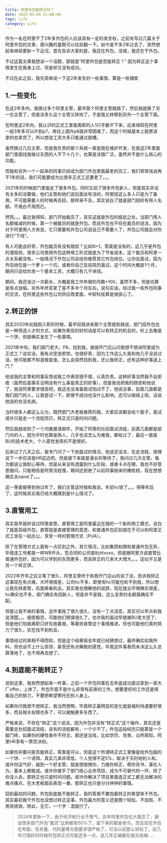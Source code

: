 ```yaml
---
title: 阿里外包能转正吗？
date: 2022-05-04 21:00:00
tags: Life
category: Life
---
```

作为一名在阿里干了2年多外包的人应该具有一定的发言权，之前有写过几篇关于阿里外包的文章，感兴趣的童鞋可以往前翻一下。如今差不多2年过去了，突然想起来继续更新一下近况，首先告诉大家的是，我还在外包，没错，我还在干外包。

不过这篇文章我想谈一个话题，那就是“阿里外包是否能转正？” 因为转正这个事情发生在我身上过，但是却又没有成功。

不过在此之前，我先简单说一下这2年发生的一些事情，算是一些铺垫

## 1.一些变化
在这2年多内，我换过多个阿里主管，最早那个阿里主管跑路了，然后我就换了另一位主管了，但是没多久这个主管又转岗了，于是我又转移到另外一个主管下面。

在阿里这2年内，我认识的正式工里面离职的人1只手数不下来，后来得知在阿里一般3年多可以升到p7，再往上面升p8就非常困难了，而这个时候基本上股票该拿的也拿完了，所以想涨工资大多只能通过跳槽。

<!--more-->

虽然换过几位主管，但是我负责的那个系统一直是我在维护开发，在我这2年里面部门里面找我做过东西的人不下十几个，也算是涉猎广泛，虽然并不是什么核心的功能。

而我和另外一个一起来的同事已经成为部门外包里面最老的员工，我们常常戏说再干1年的话，我们可能要成为比很多正式工还要老了。。。

2021年的时候部门里面走了很多外包，同时又招了很多外包新人，但是其实并没有太多的活要做，他们主管和他们说后面会有活的，阿里招这么多人只是为了备用，不可能需要人的时候再去招，那样来不及，其实说白了就是部门刚好有用人名额，不用白不用而已。

然而。。。最近我得知，部门开始裁员了，其实这就是外包的尴尬之处，当部门用人名额缩减的时候，第一个被裁员的就是外包，而且外包也不存在裁员的说法，因为对于阿里用人方来说，它只需要和外包公司说自己不需要人了，外包公司就会对你进行“下线”。

有人可能会好奇，外包裁员有没有赔偿？比如N+1。答案是没有的，这几乎是外包的潜规则，很多公司使用外包这种用工形式就是为了节省成本，这个裁员和阿里一点关系都没有。一般情况下外包公司会给你推荐其它外包岗位，让你去面试，因为外包岗位是一个萝卜一个坑，或者你自己去投简历面试，这个时间大概是1个月，期间只会给你发一个基本工资，大概只有几千块钱。

期间，我还涨过一次薪水，大概是我工作年限的月数*100，虽然不多，但是也算是有点涨幅，另外年终奖拿了差不多半个月左右。说句实话，经过我一些外包同事的交流，在阿里这些外包公司供应商里面，中软科技算是很良心了。

## 2.转正的饼
其实2020年初我刚入职的时候，最早招我进来那个主管就和我说，部门招外包也是一种筛选人才的方式，如果你表现的好的话是可以有转正的机会的，听上去像是一个饼，但是确实发生了一些事情。

2021年中旬，我们部门老大，P8，找到我，直接开门见山问我想不想进阿里成为正式工？说实话，我有点受宠若惊，也很好奇，因为工作这么久我和他几乎没说过话，他可能都不知道我是谁，怎么会突然找到我，还让我转正，还有这种好事送上门？

他说我的主管和同事反馈说我工作表现很不错，认真负责。这种好事当然我不会拒绝（虽然后面事实证明没有什么事是真正的好事），但是我也把我的顾虑和他说了，我说阿里要求很高吧，我这也没准备面试怕过不了，他说没事，前面几面都是我们部门的人，让我尝试一下，即使不成功也没什么影响，还可以继续上班，话说他说的也没毛病。

当时很多人都这么认为，既然部门大老板推荐的我，大家应该都会给个面子，面试或许只是走一个流程而已，转正式只是时间问题。

然后我就收到了一个内推邀请邮件，开始了阿里的社招面试流程，前面几面都是部门内的人，因为平时也算是熟人，几乎也没怎么为难我，都给过了，最后一面是BU的技术老大，个人感觉发挥的不是很好。

后来过了几天之后，我专门问了一下他面试的情况，他说还没凉，在走流程，按理说下一步应该是HR这边吧。但是接下来就是漫长的等待了，我问过几次主管，每次都说让我耐心等待，但是从来没有透露到什么阶段，或者卡点在哪，我也不好意思细问，只能相信是阿里流程慢，期间还拒绝了以前同事抛来的橄榄枝，现在想想确实太naive了。。。

这一等直接等到快过年了，我们主管这时候和我说，年前hc锁了。。。得等年后了，这时候其实我已经大概猜到是什么情况了。

## 3.直管用工
其实我早就听说过阿里直管，直管用工是阿里最近在搞的一个新的用工模式，说白了就是高级外包，直管就是直接管理的意思，和普通外包区别就在于可以和阿里正式工坐在一起办公，享受一样的管理方式（PUA）。

除了在管理方式上面有一点区别之外，其它情况，比如集团权限和普通外包无异，毕竟连工号都是一样WB开头，签合同的公司是杭州xxxx。但是据阿里方说直管比普通外包好，因为可以学到的东西更多，而且转正的几率大大增大。。。这似乎又是另一个转正饼。

2022年开年之后又等了很久，阿里主管终于和我开门见山的谈了谈，告诉我转正这事现在有点难，大环境很差，公司hc不多，即使有hc可能也轮不到我，所以想让我先转直管，后面再看机会。其实我也理解他的说辞，现在就业环境确实很差，hc确实也不多，部门确实有招新人，但是并不是我，这么宝贵的名额我确实不配。

但是让我不爽的事情，这件事拖了很久很久，没有一丁点消息，其实可以早点和我说清楚。。。细思极恐，可能他们预谋很久了，也许我的面试早就被BU老大否了，但是他们怕我离职只好先拖着我，等着转直管这个事情推进，但也可能他们真的努力了很久，实在找不到机会。

事情经过的真相不得而知，但是这个结果我去年就已经猜想过，最终确实如我所料，但也谈不上什么惊讶，甚至还有点解脱的感觉，毕竟这件事悬而未决这么久总算落地了，也不用再去想了。

## 4.到底能不能转正？
说到这里，我突然想起来一件事，之前一个外包同事在去年底成功面试拿到一家大厂offer，上岸了，外包毕竟不是什么非常有前景的工作，想要更好的工作还是得看自己的努力，不要把希望寄托在别人身上。

如果你问我想不想转正，我当然想啊，毕竟转正最明显的变化就是福利待遇要好很多，而且相关权限也多了，可以接触更多东西了。

严格来说，不存在“转正”这个说法，因为外包并没有“转正式”这个操作，其实还是需要走社招面试流程，该有的流程都有，一个少不了，外包这段经历只能算是一个敲门砖，如果你的硬性条件不符合，那还是没戏，比如学历、背景，众所周知，阿里HR享有一票否决权。

如果你非要问是否能转正，答案是可以，但是这个所谓转正式工更像是给外包画的一个饼、一个诱饵，真实几率非常低，个人觉得不足5%，取决于天时地利人和，或许你运气好，碰到一个好主管，就是想提携你，力推你转正，帮你背书，事在人为，基本上都能成。或许你接手了部门核心业务项目，成为不可替代的一环，除了你没人会，那转正也只是时间问题。或许你解决了项目里面连正式工都无法解决的难点痛点，在大老板面前表现一番，那转正也只是分分钟钟的事情。

回到最初的问题，外包到底能不能转正，我的答案不要抱着转正的希望来干外包，其实最初我干外包也没想过转正这事，外包最大的意义还是图个轻松、不加班、不用背绩效，除此，无它，一个字：混就行了。

>2024年更新一下，由于经济和行业不景气，去年阿里外包也大裁员了，据说很多部门外包“裁员”比例都有50%了，留下来的都是老鸟，而且现在外包在考勤、任务量、代码量等方面要求很严格了，可没以前那么轻松了。前几年行情好的时候外包转正式可能还多一点，这几年正编都在裁员收缩.....